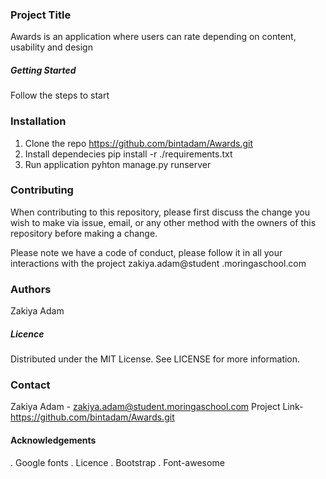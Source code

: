 ### Project Title
Awards is an application where users can rate depending on content, usability and design 
##### Getting Started
Follow the steps to start
### Installation
1. Clone the repo
https://github.com/bintadam/Awards.git
2. Install dependecies
pip install -r ./requirements.txt
3. Run application
pyhton manage.py runserver

### Contributing
When contributing to this repository, please first discuss the change you wish to make via issue, email, or any other method with the owners of this repository before making a change.

Please note we have a code of conduct, please follow it in all your interactions with the project
zakiya.adam@student .moringaschool.com

### Authors
Zakiya Adam

##### Licence 
Distributed under the MIT License. See LICENSE for more information.
### Contact
Zakiya Adam - zakiya.adam@student.moringaschool.com
Project Link- https://github.com/bintadam/Awards.git

#### Acknowledgements
. Google fonts
. Licence
. Bootstrap
. Font-awesome

